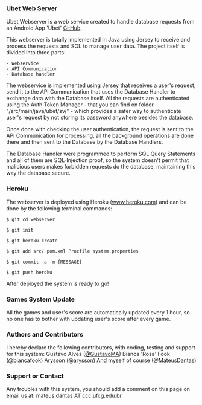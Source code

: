 <h3>
 <a href="http://mateusdantas.github.io/projetolp2-webserver/">Ubet Web Server </a></h3>



<p>Ubet Webserver is a web service created to handle database requests from an Android App 'Ubet' <a href="http://github.com/MateusDantas/projetolp2-app">GitHub</a>. </p>

<p>This webserver is totally implemented in Java using Jersey to receive and process the requests and SQL to manage user data. The project itself is divided into three parts:</p>

<pre><code>- Webservice
- API Communication
- Database handler
</code></pre>

<p>The webservice is implemented using Jersey that receives a user's request, send it to the API Communication that uses the Database Handler to exchange data with the Database itself. All the requests are authenticated using the Auth Token Manager - that you can find on folder "/src/main/java/ubet/sv/" - which provides a safer way to authenticate user's request by not storing its password anywhere besides the database.</p>

<p>Once done with checking the user authentication, the request is sent to the API Communication for processing, all the background operations are done there and then sent to the Database by the Database Handlers.</p>

<p>The Database Handler were programmed to perform SQL Query Statements and all of them are SQL-Injection proof, so the system doesn't permit that malicious users makes forbidden requests do the database, maintaining this way the database secure.</p>

<h3>
<a name="heroku" class="anchor" href="#heroku"><span class="octicon octicon-link"></span></a>Heroku</h3>

<p>The webserver is deployed using Heroku (<a href="http://www.heroku.com">www.heroku.com</a>) and can be done by the following terminal commands:</p>

<p><code>$ git cd webserver</code></p>

<p><code>$ git init</code></p>

<p><code>$ git heroku create</code></p>

<p><code>$ git add src/ pom.xml Procfile system.properties</code></p>

<p><code>$ git commit -a -m {MESSAGE}</code></p>

<p><code>$ git push heroku</code></p>

<p>After deployed the system is ready to go!</p>

<h3>
<a name="games-system-update" class="anchor" href="#games-system-update"><span class="octicon octicon-link"></span></a>Games System Update</h3>

<p>All the games and user's score are automatically updated every 1 hour, so no one has to bother with updating user's score after every game.</p>

<h3>
<a name="authors-and-contributors" class="anchor" href="#authors-and-contributors"><span class="octicon octicon-link"></span></a>Authors and Contributors</h3>

<p>I hereby declare the following contributors, with coding, testing and support for this system:
Gustavo Alves (<a href="https://github.com/GustavoMA" class="user-mention">@GustavoMA</a>)
Bianca 'Rosa' Fook (<a href="https://github.com/biancafook" class="user-mention">@biancafook</a>)
Arysson (<a href="https://github.com/arysson" class="user-mention">@arysson</a>)
And myself of course (<a href="https://github.com/MateusDantas" class="user-mention">@MateusDantas</a>)</p>

<h3>
<a name="support-or-contact" class="anchor" href="#support-or-contact"><span class="octicon octicon-link"></span></a>Support or Contact</h3>

<p>Any troubles with this system, you should add a comment on this page on email us at: mateus.dantas AT ccc.ufcg.edu.br</p>
    
  </body>
</html>
